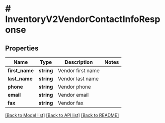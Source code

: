 # # InventoryV2VendorContactInfoResponse

## Properties

Name | Type | Description | Notes
------------ | ------------- | ------------- | -------------
**first_name** | **string** | Vendor first name |
**last_name** | **string** | Vendor last name |
**phone** | **string** | Vendor phone |
**email** | **string** | Vendor email |
**fax** | **string** | Vendor fax |

[[Back to Model list]](../../README.md#models) [[Back to API list]](../../README.md#endpoints) [[Back to README]](../../README.md)
